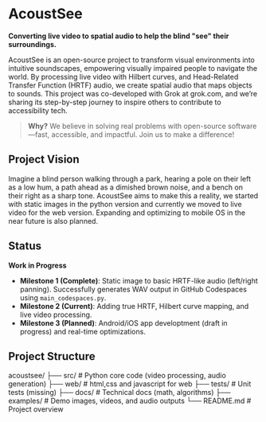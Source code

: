 # AcoustSee
**Converting live video to spatial audio to help the blind "see" their surroundings.**

AcoustSee is an open-source project to transform visual environments into intuitive soundscapes, empowering visually impaired people to navigate the world. By processing live video with Hilbert curves, and Head-Related Transfer Function (HRTF) audio, we create spatial audio that maps objects to sounds. This project was co-developed with Grok at grok.com, and we’re sharing its step-by-step journey to inspire others to contribute to accessibility tech.

> **Why?** We believe in solving real problems with open-source software—fast, accessible, and impactful. Join us to make a difference!

## Project Vision
Imagine a blind person walking through a park, hearing a pole on their left as a low hum, a path ahead as a dimished brown noise, and a bench on their right as a sharp tone. AcoustSee aims to make this a reality, we started with static images in the python version and currently we moved to live video for the web version. Expanding and optimizing to mobile OS in the near future is also planned.

## Status
**Work in Progress**  
- **Milestone 1 (Complete)**: Static image to basic HRTF-like audio (left/right panning). Successfully generates WAV output in GitHub Codespaces using `main_codespaces.py`.  
- **Milestone 2 (Current)**: Adding true HRTF, Hilbert curve mapping, and live video processing.  
- **Milestone 3 (Planned)**: Android/iOS app developtment (draft in progress) and real-time optimizations.

## Project Structure
acoustsee/
├── src/ # Python core code (video processing, audio generation)
├── web/ # html,css and javascript for web
├── tests/ # Unit tests (missing)
├── docs/ # Technical docs (math, algorithms)
├── examples/ # Demo images, videos, and audio outputs
└── README.md # Project overview
